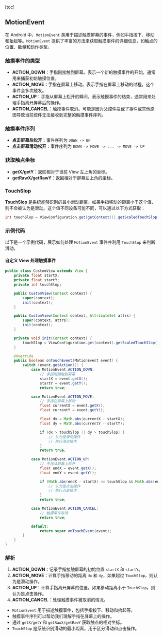 [toc]

## MotionEvent

在 Android 中，`MotionEvent` 类用于描述触摸屏幕的事件，例如手指按下、移动和抬起等。`MotionEvent` 提供了丰富的方法来获取触摸事件的详细信息，如触点的位置、数量和动作类型。

### 触摸事件的类型

- **ACTION_DOWN**：手指刚接触到屏幕。表示一个新的触摸事件的开始，通常用来捕获初始触摸位置。
- **ACTION_MOVE**：手指在屏幕上移动。表示手指在屏幕上移动的过程，这个事件会多次触发。
- **ACTION_UP**：手指从屏幕上松开的瞬间。表示触摸事件的结束，通常用来处理手指离开屏幕后的操作。
- **ACTION_CANCEL**：触摸事件取消。可能是因为父控件拦截了事件或其他原因导致当前控件无法接收到完整的触摸事件序列。

### 触摸事件序列

- **点击屏幕后松开**：事件序列为 `DOWN -> UP`
- **点击屏幕滑动松开**：事件序列为 `DOWN -> MOVE -> ... -> MOVE -> UP`

### 获取触点坐标

- **getX/getY**：返回相对于当前 View 左上角的坐标。
- **getRawX/getRawY**：返回相对于屏幕左上角的坐标。

### TouchSlop

**TouchSlop** 是系统能够识别的最小滑动距离。如果手指移动的距离小于这个值，则不会被认为是滑动。这个值不同设备可能不同，可以通过以下方式获取：

```java
int touchSlop = ViewConfiguration.get(getContext()).getScaledTouchSlop();
```

### 示例代码

以下是一个示例代码，展示如何处理 `MotionEvent` 事件并利用 `TouchSlop` 来判断滑动。

#### 自定义 View 处理触摸事件

```java
public class CustomView extends View {
    private float startX;
    private float startY;
    private int touchSlop;

    public CustomView(Context context) {
        super(context);
        init(context);
    }

    public CustomView(Context context, AttributeSet attrs) {
        super(context, attrs);
        init(context);
    }

    private void init(Context context) {
        touchSlop = ViewConfiguration.get(context).getScaledTouchSlop();
    }

    @Override
    public boolean onTouchEvent(MotionEvent event) {
        switch (event.getAction()) {
            case MotionEvent.ACTION_DOWN:
                // 手指刚接触到屏幕
                startX = event.getX();
                startY = event.getY();
                return true;

            case MotionEvent.ACTION_MOVE:
                // 手指在屏幕上移动
                float currentX = event.getX();
                float currentY = event.getY();

                float dx = Math.abs(currentX - startX);
                float dy = Math.abs(currentY - startY);

                if (dx > touchSlop || dy > touchSlop) {
                    // 认为是滑动操作
                    // 执行滑动操作
                }
                return true;

            case MotionEvent.ACTION_UP:
                // 手指从屏幕上松开
                float endX = event.getX();
                float endY = event.getY();

                if (Math.abs(endX - startX) <= touchSlop && Math.abs(endY - startY) <= touchSlop) {
                    // 认为是点击操作
                    // 执行点击操作
                }
                return true;

            case MotionEvent.ACTION_CANCEL:
                // 触摸事件取消
                return true;

            default:
                return super.onTouchEvent(event);
        }
    }
}
```

### 解析

1. **ACTION_DOWN**：记录手指接触屏幕的初始位置 `startX` 和 `startY`。
2. **ACTION_MOVE**：计算手指移动的距离 `dx` 和 `dy`，如果超过 `TouchSlop`，则认为是滑动操作。
3. **ACTION_UP**：计算手指离开屏幕的位置，如果移动距离小于 `TouchSlop`，则认为是点击操作。
4. **ACTION_CANCEL**：处理触摸事件被取消的情况。



- `MotionEvent` 用于描述触摸事件，包括手指按下、移动和抬起等。
- 触摸事件序列可以帮助我们理解手指在屏幕上的操作。
- 通过 `getX/getY` 和 `getRawX/getRawY` 获取触点的相对坐标。
- `TouchSlop` 是系统识别滑动的最小距离，用于区分滑动和点击操作。